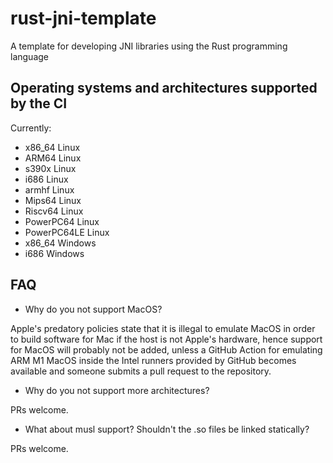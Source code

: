 # rust-jni-template
A template for developing JNI libraries using the Rust programming language

## Operating systems and architectures supported by the CI

Currently:
- x86_64 Linux
- ARM64 Linux
- s390x Linux
- i686 Linux
- armhf Linux
- Mips64 Linux
- Riscv64 Linux
- PowerPC64 Linux
- PowerPC64LE Linux
- x86_64 Windows
- i686 Windows

## FAQ

- Why do you not support MacOS?

Apple's predatory policies state that it is illegal to emulate MacOS in order to build software for Mac if the host is not Apple's hardware, hence support for MacOS will probably not be added, unless a GitHub Action for emulating ARM M1 MacOS inside the Intel runners provided by GitHub becomes available and someone submits a pull request to the repository.

- Why do you not support more architectures?

PRs welcome.

- What about musl support? Shouldn't the .so files be linked statically?

PRs welcome.
